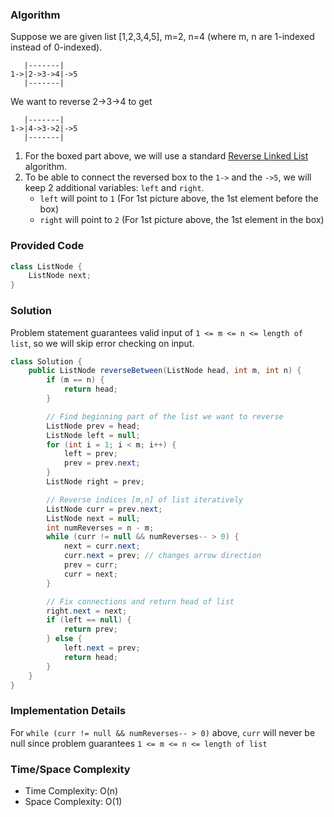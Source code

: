 ### Algorithm

Suppose we are given list [1,2,3,4,5], m=2, n=4 (where m, n are 1-indexed instead of 0-indexed).

```
   |-------|
1->|2->3->4|->5
   |-------|

```
We want to reverse 2->3->4 to get

```
   |-------|
1->|4->3->2|->5
   |-------|
```
1. For the boxed part above, we will use a standard [Reverse Linked List](https://leetcode.com/problems/reverse-linked-list/) algorithm.
1. To be able to connect the reversed box to the `1->` and the `->5`, we will keep 2 additional variables: `left` and `right`.
    - `left` will point to `1` (For 1st picture above, the 1st element before the box)
    - `right` will point to `2` (For 1st picture above, the 1st element in the box)

### Provided Code

```java
class ListNode {
    ListNode next;
}
```

### Solution

Problem statement guarantees valid input of `1 <= m <= n <= length of list`, so we will skip error checking on input.

```java
class Solution {
    public ListNode reverseBetween(ListNode head, int m, int n) {
        if (m == n) {
            return head;
        }

        // Find beginning part of the list we want to reverse
        ListNode prev = head;
        ListNode left = null;
        for (int i = 1; i < m; i++) {
            left = prev;
            prev = prev.next;
        }
        ListNode right = prev;

        // Reverse indices [m,n] of list iteratively
        ListNode curr = prev.next;
        ListNode next = null;
        int numReverses = n - m;
        while (curr != null && numReverses-- > 0) {
            next = curr.next;
            curr.next = prev; // changes arrow direction
            prev = curr;
            curr = next;
        }

        // Fix connections and return head of list
        right.next = next;
        if (left == null) {
            return prev;
        } else {
            left.next = prev;            
            return head;
        }
    }
}
```

### Implementation Details

For `while (curr != null && numReverses-- > 0)` above, `curr` will never be null since problem guarantees `1 <= m <= n <= length of list`

### Time/Space Complexity

-  Time Complexity: O(n)
- Space Complexity: O(1)

